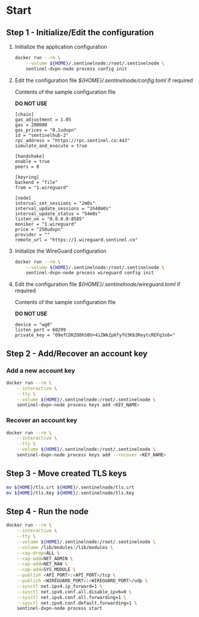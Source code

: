 # Start

## Step 1 - Initialize/Edit the configuration

1. Initialize the application configuration

    ``` sh
    docker run --rm \
        --volume ${HOME}/.sentinelnode:/root/.sentinelnode \
        sentinel-dvpn-node process config init
    ```

2. Edit the configuration file _${HOME}/.sentinelnode/config.toml_ if required

    Contents of the sample configuration file

    __DO NOT USE__

    ``` text
    [chain]
    gas_adjustment = 1.05
    gas = 200000
    gas_prices = "0.1udvpn"
    id = "sentinelhub-2"
    rpc_address = "https://rpc.sentinel.co:443"
    simulate_and_execute = true

    [handshake]
    enable = true
    peers = 8

    [keyring]
    backend = "file"
    from = "1.wireguard"

    [node]
    interval_set_sessions = "2m0s"
    interval_update_sessions = "1h48m0s"
    interval_update_status = "54m0s"
    listen_on = "0.0.0.0:8585"
    moniker = "1.wireguard"
    price = "250udvpn"
    provider = ""
    remote_url = "https://1.wireguard.sentinel.co"
    ```

3. Initialize the WireGuard configuration

    ``` sh
    docker run --rm \
        --volume ${HOME}/.sentinelnode:/root/.sentinelnode \
        sentinel-dvpn-node process wireguard config init
    ```

4. Edit the configuration file _${HOME}/.sentinelnode/wireguard.toml_ if required

    Contents of the sample configuration file

    __DO NOT USE__

    ``` text
    device = "wg0"
    listen_port = 60299
    private_key = "O9efCDKZO8hS0U+4iZWkZp6fyfU3Kb3ReytcREFq3s0="
    ```

## Step 2 - Add/Recover an account key

### Add a new account key

``` sh
docker run --rm \
    --interactive \
    --tty \
    --volume ${HOME}/.sentinelnode:/root/.sentinelnode \
    sentinel-dvpn-node process keys add <KEY_NAME>
```

### Recover an account key

``` sh
docker run --rm \
    --interactive \
    --tty \
    --volume ${HOME}/.sentinelnode:/root/.sentinelnode \
    sentinel-dvpn-node process keys add --recover <KEY_NAME>
```

## Step 3 - Move created TLS keys

``` sh
mv ${HOME}/tls.crt ${HOME}/.sentinelnode/tls.crt
mv ${HOME}/tls.key ${HOME}/.sentinelnode/tls.key
```

## Step 4 - Run the node

``` sh
docker run --rm \
    --interactive \
    --tty \
    --volume ${HOME}/.sentinelnode:/root/.sentinelnode \
    --volume /lib/modules:/lib/modules \
    --cap-drop=ALL \
    --cap-add=NET_ADMIN \
    --cap-add=NET_RAW \
    --cap-add=SYS_MODULE \
    --publish <API_PORT>:<API_PORT>/tcp \
    --publish <WIREGUARD_PORT>:<WIREGUARD_PORT>/udp \
    --sysctl net.ipv4.ip_forward=1 \
    --sysctl net.ipv6.conf.all.disable_ipv6=0 \
    --sysctl net.ipv6.conf.all.forwarding=1 \
    --sysctl net.ipv6.conf.default.forwarding=1 \
    sentinel-dvpn-node process start
```
